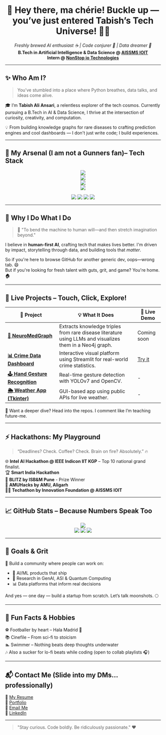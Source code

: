 <h1 align="center">👋 Hey there, ma chérie! Buckle up — you’ve just entered Tabish’s Tech Universe! 💺🎢</h1>
<p align="center">
  <em>Freshly brewed AI enthusiast ☕ | Code conjurer 🧙 | Data dreamer 🌌</em><br>
  <strong>B.Tech in Artificial Intelligence & Data Science @ <a href="https://aissmsioit.org/" target="_blank">AISSMS IOIT</a></strong><br>
  <strong>Intern @ <a href="https://nonstopio.com/" target="_blank">NonStop io Technologies</a></strong>
</p>


---

## ✨ Who Am I?

> You’ve stumbled into a place where Python breathes, data talks, and ideas come alive.

🎓 I’m **Tabish Ali Ansari**, a relentless explorer of the tech cosmos. Currently pursuing a B.Tech in AI & Data Science, I thrive at the intersection of curiosity, creativity, and computation.

💡 From building knowledge graphs for rare diseases to crafting prediction engines and cool dashboards — I don't just write code; I build experiences.

---

## 🔧 My Arsenal (I am not a Gunners fan)– Tech Stack

<p align="center">
  <img src="https://skillicons.dev/icons?i=python,java,c,cpp" />
  <br/>
  <img src="https://skillicons.dev/icons?i=opencv,pytorch,tensorflow,git" />
  <br/>
  <img src="https://skillicons.dev/icons?i=mongodb,mysql,postgres,grafana" />
  <br/>
  <img src="https://skillicons.dev/icons?i=fastapi,flask,vscode,linux" />
</p>

<p align="center">
  <img src="https://img.shields.io/badge/Seaborn-3776AB?style=for-the-badge&logo=python&logoColor=white"/>
  <img src="https://img.shields.io/badge/scikit--learn-F7931E?style=for-the-badge&logo=scikit-learn&logoColor=white"/>
  <img src="https://img.shields.io/badge/Neo4j-008CC1?style=for-the-badge&logo=neo4j&logoColor=white"/>
  <img src="https://img.shields.io/badge/SpringBoot-6DB33F?style=for-the-badge&logo=springboot&logoColor=white"/>
</p>

---

## 🌌 Why I Do What I Do

> 🚀 "To bend the machine to human will—and then stretch imagination beyond."

I believe in **human-first AI**, crafting tech that makes lives better. I'm driven by impact, storytelling through data, and building tools that *matter*.

So if you're here to browse GitHub for another generic dev, oops—wrong tab. 😄  
But if you're looking for fresh talent with guts, grit, and game? You're home. 🏠

---

## 🧪 Live Projects – Touch, Click, Explore!

| 🚀 Project | 💡 What It Does | 🔗 Live Demo |
|-----------|-----------------|--------------|
| **[🧠 NeuroMedGraph](https://github.com/tabishaliansari/NeuroMedGraph)** | Extracts knowledge triples from rare disease literature using LLMs and visualizes them in a Neo4j graph. | Coming soon |
| **[📊 Crime Data Dashboard](https://github.com/tabishaliansari/Crime-Data-Dashboard)** | Interactive visual platform using Streamlit for real-world crime statistics. | [Try it](#) |
| **[🕹️ Hand Gesture Recognition](https://github.com/tabishaliansari/Hand-Gesture-Recognition)** | Real-time gesture detection with YOLOv7 and OpenCV. | - |
| **[🌦️ Weather App (Tkinter)](https://github.com/tabishaliansari/Weather-Forecast-App)** | GUI-based app using public APIs for live weather. | - |

🧠 Want a deeper dive? Head into the repos. I comment like I’m teaching future-me.

---

## ⚡ Hackathons: My Playground

> “Deadlines? Check. Coffee? Check. Brain on fire? Absolutely.” 🔥

🌐 **Intel AI Hackathon @ IEEE Indicon IIT KGP** – Top 10 national grand finalist.  
🏆 **Smart India Hackathon**  
🚀 **BLITZ by ISB&M Pune** - Prize Winner  
🌟 **AMUHacks by AMU, Aligarh**  
🧑‍💻 **Techathon by Innovation Foundation @ AISSMS IOIT**

---

## 📈 GitHub Stats – Because Numbers Speak Too

<p align="center">
  <img src="https://komarev.com/ghpvc/?username=tabishaliansari&label=Profile%20views&color=0e75b6&style=flat" /><br>
  <img src="https://github-readme-stats.vercel.app/api?username=tabishaliansari&show_icons=true&theme=github_dark" />
  <img src="https://streak-stats.demolab.com?user=tabishaliansari&theme=dark&hide_border=true" />
  <img src="https://github-profile-trophy.vercel.app/?username=tabishaliansari&theme=onestar&no-frame=true&row=1&column=7" />
</p>

---

## 📌 Goals & Grit

🎯 Build a community where people can work on:
- 🤖 AI/ML products that ship
- 🧠 Research in GenAI, ASI & Quantum Computing
- 📊 Data platforms that inform real decisions

And yes — one day — build a startup from scratch. Let’s talk moonshots. 🌕

---

## 🎒 Fun Facts & Hobbies

⚽ Footballer by heart – Hala Madrid 🤍  
📚 Cinefile – From sci-fi to stoicism  
🏊 Swimmer – Nothing beats deep thoughts underwater  
🎶 Also a sucker for lo-fi beats while coding (open to collab playlists 🎧)

---

## 📬 Contact Me (Slide into my DMs... professionally)

📜 [My Resume]()  
🧔 [Portfolio](https://tabishaliansari.carrd.co/)  
📧 [Email Me](mailto:tabish.ansari004@yahoo.com)  
🔗 [LinkedIn](https://www.linkedin.com/in/tabishaliansari/)

---

> "Stay curious. Code boldly. Be ridiculously passionate." ❤️
